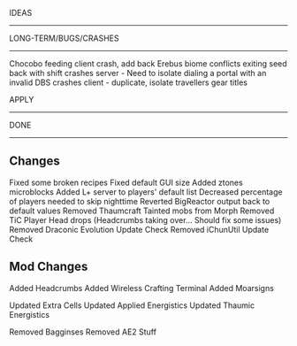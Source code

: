 IDEAS
____________________


LONG-TERM/BUGS/CRASHES
____________________
Chocobo feeding client crash, add back
Erebus biome conflicts
exiting seed back with shift crashes server - Need to isolate
dialing a portal with an invalid DBS crashes client - duplicate, isolate
travellers gear titles


APPLY
________________


DONE
_______________________

## Changes
Fixed some broken recipes
Fixed default GUI size
Added ztones microblocks
Added L+ server to players' default list
Decreased percentage of players needed to skip nighttime
Reverted BigReactor output back to default values
Removed Thaumcraft Tainted mobs from Morph
Removed TiC Player Head drops (Headcrumbs taking over... Should fix some issues)
Removed Draconic Evolution Update Check
Removed iChunUtil Update Check


## Mod Changes
Added Headcrumbs
Added Wireless Crafting Terminal
Added Moarsigns

Updated Extra Cells
Updated Applied Energistics
Updated Thaumic Energistics

Removed Bagginses
Removed AE2 Stuff


